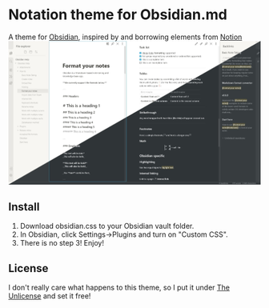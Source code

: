 # Notation theme for Obsidian.md
A theme for [Obsidian](https://obsidian.md/), inspired by and borrowing elements from [Notion](http://notion.so)
![Screenshot](./screenshot.jpg)

## Install
1. Download obsidian.css to your Obsidian vault folder.
2. In Obsidian, click Settings->Plugins and turn on "Custom CSS".
3. There is no step 3! Enjoy!

## License
I don't really care what happens to this theme, so I put it under [The Unlicense](./LICENSE) and set it free!
